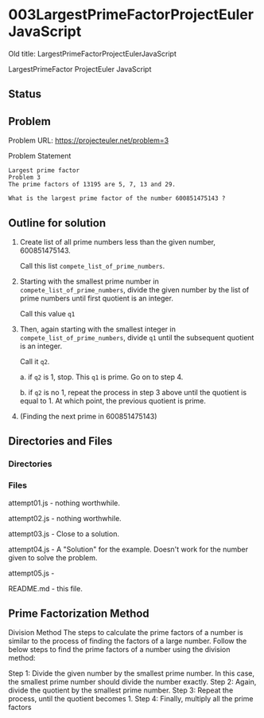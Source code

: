 # 003LargestPrimeFactorProjectEulerJavaScript

Old title: LargestPrimeFactorProjectEulerJavaScript

LargestPrimeFactor ProjectEuler JavaScript

## Status

## Problem

Problem URL: https://projecteuler.net/problem=3

Problem Statement
```
Largest prime factor
Problem 3
The prime factors of 13195 are 5, 7, 13 and 29.

What is the largest prime factor of the number 600851475143 ?
```

## Outline for solution

1. Create list of all prime numbers less than the given number, 600851475143.

    Call this list `compete_list_of_prime_numbers`. 

2. Starting with the smallest prime number in `compete_list_of_prime_numbers`, divide the given number by the list of prime numbers until first quotient is an integer. 

    Call this value `q1`

3. Then, again starting with the smallest integer in `compete_list_of_prime_numbers`, divide `q1` until the subsequent quotient is an integer. 

    Call it `q2`.

    a. if `q2` is 1, stop. This  `q1` is prime. Go on to step 4.

    b. if `q2` is no 1, repeat the process in step 3 above until the quotient is equal to 1. At which point, the previous quotient is prime.

4. (Finding the next prime in 600851475143)


## Directories and Files

### Directories

### Files

attempt01.js - nothing worthwhile.

attempt02.js - nothing worthwhile.

attempt03.js - Close to a solution.

attempt04.js - A "Solution" for the example. Doesn't work for the number given to solve the problem.

attempt05.js -

README.md - this file.

## Prime Factorization Method

Division Method
The steps to calculate the prime factors of a number is similar to the process of finding the factors of a large number. Follow the below steps to find the prime factors of a number using the division method:

Step 1: Divide the given number by the smallest prime number. In this case, the smallest prime number should divide the number exactly.
Step 2: Again, divide the quotient by the smallest prime number.
Step 3: Repeat the process, until the quotient becomes 1.
Step 4: Finally, multiply all the prime factors